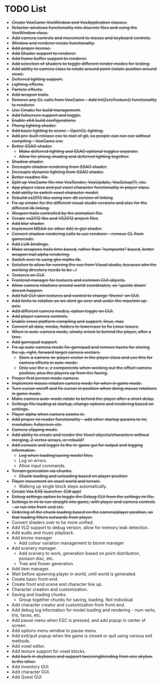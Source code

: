 # TODO List

* ~~Create VoxGame VoxWindow and VoxApplication classes.~~
* ~~Refactor windows functionality into discrete files and using the VoxWindow class.~~
* ~~Add camera controls and movement to mouse and keyboard controls.~~
* ~~Window and renderer resize functionality.~~
* ~~Add proper license.~~
* ~~Add Shader support to renderer.~~
* ~~Add frame buffer support to renderer.~~
* ~~Add selection of shaders to toggle different render modes for testing.~~
* ~~Add ability to camera class to rotate around point (rotate position around view).~~
* ~~Deferred lighting support.~~
* ~~Lighting effects.~~
* ~~Particle effects.~~
* ~~Add weapon trails.~~
* ~~Remove any GL calls from VoxGame - Add InitZeroTexture() functionality to renderer.~~
* ~~Use Cmake for build management.~~
* ~~Add fullscreen support and toggle.~~
* ~~Enable x64 build configurations.~~
* ~~Phong lighting shader.~~
* ~~Add basic lighting to scene - OpenGL lighting.~~
* ~~Add pre-built release exe to root of git, so people can run exe without compiling - VoxGame.exe~~
* ~~Better SSAO shader.~~
  * ~~Make deferred lighting and SSAO optional toggles separate.~~
  * ~~Allow for phong shading and deferred lighting together.~~
* ~~Shadow shader.~~
* ~~Decouple shadow rendering from SSAO shader.~~
* ~~Decouple dynamic lighting from SSAO shader.~~
* ~~Better readme file.~~
* ~~Split up VoxGame file into VoxRender, VoxUpdate, VoxSetup(?), etc.~~
* ~~App player class and put voxel character functionality in player class.~~
* ~~Add ability to switch voxel character model.~~
* ~~Rebuild vs2013 libs using non-dll version of linking~~
* ~~Fix up cmake for the different visual studio versions and also for the different lib linking.~~
* ~~Weapon trails controlled by the animation file.~~
* ~~Create vs2012 libs and VS2012 project files~~
* ~~Add blur shader.~~
* ~~Implement MSAA (or other AA) in glsl shader.~~
* ~~Convert shadow rendering calls to use renderer - remove GL from gamecode.~~
* ~~Add LUA bindings.~~
* ~~Make weapons trails time based, rather than "numpoints" based, better weapon trail alpha rendering.~~
* ~~Switch over to using glm maths lib.~~
* ~~Solution to allow for running the exe from Visual studio, because atm the working directory needs to be ../~~
* ~~Textures on GUI.~~
* ~~Frontend manager for textures and common GUI objects.~~
* ~~Allow camera rotations around world coordinates, so 'upside down' doesnt happen.~~
* ~~Add full GUI skin textures and control to change 'theme' on GUI.~~
* ~~Add limits to rotation so we dont go over and under the max/min up-axis.~~
* ~~Add different camera modes, option toggle on GUI.~~
* ~~Add player camera controls.~~
* ~~Enable cross platform compiling and support, linux, mac~~
* ~~Convert all data, media, folders to lowercase to fix Linux issues.~~
* ~~When in auto-camera mode, slowly orient to behind the player, after a time.~~
* ~~Add gamepad support.~~
* ~~Fix up auto-camera mode for gamepad and remove hacks for storing the up, right, forward target camera vectors.~~
  * ~~Store a camera-to-player vector in the player class and use this for camera offsets in auto-mode.~~
  * ~~Only use the x, z components when working out the offset camera position, plus the players up from the facing.~~
* ~~Proper first person mode camera.~~
* ~~Implement mouse rotation camera mode for when in game mode.~~
* ~~Turn cursor on/off and fix cursor in position when doing mouse rotations in game mode.~~
* ~~Make camera auto-mode rotate to behind the player after a short delay.~~
* ~~Settings file loading at startup, change options and rendering based on settings.~~
* ~~Player alpha when camera zooms in.~~
* ~~Add proper ini reader functionality - add other startup params to ini, resolution, fullscreen etc.~~
* ~~Camera clipping mode.~~
* ~~Add ability to create and render the Voxel objects/characters without merging, 2 vertex arrays, or rebuild?~~
* ~~Add console and logger to the in-game gui for output and logging information.~~
  * ~~Log when loading/saving model files.~~
  * Log on errors.
  * Allow input commands.
* ~~Terrain generation via chunks.~~
  * ~~Chunk loading and unloading based on player position~~
* ~~Player movement on voxel world and terrain.~~
  * Walking up single block steps automatically.
* ~~Create Vox EXE launcher. (C# app)~~
* ~~Debug settings option to toggle the Debug GUI from the settings ini file.~~
* ~~Settings in ini to run straight into game, with player and camera controls - or run into front-end etc.~~
* ~~Ordering of the chunk loading based on the camera/player position, so that loading filters outwards from player.~~
* Convert shaders over to be more unified.
* Add VLD support to debug version, allow for memory leak detection.
* Add audio and music playback.
* Add biome manager
  * Add colour variation management to biome manager
* Add scenery manager.
  * Add scenery to work, generation based on point distribution, poisson disc, etc.
  * Tree and flower generation.
* Add item manager.
* Wait before spawning player in world, until world is generated.
* Create basic front-end.
* Create front end scene and character line up.
* Character creation and customization.
* Saving and loading chunks.
  * Group together chunks for saving, loading. Not individual
* Add character creator and customization from front-end.
* Add debug log information for model loading and rendering - num verts, tris, faces, etc.
* Add pause menu when ESC is pressed, and add popup in center of screen.
* Add options menu window to pause menu.
* Add exit/quit popup when the game is closed or quit using various exit methods.
* Add voxel editor.
* Add texture support for voxel blocks.
* ~~Add back in skyboxes and support tweeningblending from one skybox to the other.~~
* Add inventory GUI.
* Add character GUI.
* Add Quest GUI.
